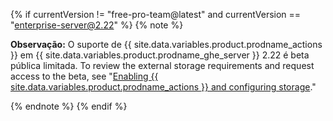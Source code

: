 {% if currentVersion != "free-pro-team@latest" and currentVersion == "enterprise-server@2.22" %}
{% note %}

**Observação:** O suporte de {{ site.data.variables.product.prodname_actions }} em {{ site.data.variables.product.prodname_ghe_server }} 2.22 é beta pública limitada. To review the external storage requirements and request access to the beta, see "[Enabling {{ site.data.variables.product.prodname_actions }} and configuring storage](/enterprise/admin/github-actions/enabling-github-actions-and-configuring-storage)."

{% endnote %}
{% endif %}